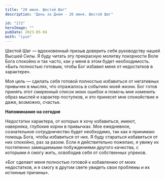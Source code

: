 ```yaml
---
title: "20 июня. Шестой Шаг"
description: "День за Днем - 20 июня. Шестой Шаг"

id: "172"
heroImage: ""
pubDate: 2023-05-04
moth: "iyun"
---
```


Шестой Шаг — вдохновенный призыв доверить себя руководству нашей Высшей Силы.
Я буду читать эту прекрасную молитву покорности Воле Бога спокойно и так
часто, как у меня в этом будет необходимость. «Быть полностью готовым, чтобы
Бог избавил меня от недостатков в характере».

Моя цель — сделать себя готовой полностью избавиться от негативных привычек в
мыслях, что отражалось в событиях моей жизни. Бог готов принять этот смиренный
список моих ошибок и помочь мне изменить образ мыслей и характер поступков, и
это принесет мне спокойствие и даже, возможно, счастье.

**Напоминание на сегодня**

Недостатки характера, от которых я хочу избавиться, имеют, наверняка, глубокие
корни в привычках. Мое ежедневное, сознательное сотрудничество будет
необходимо, так как я принимаю помощь Бога, чтобы избавиться от них. Я буду
стараться избавиться от них спокойно, раз за разом. Если я действительно
пожелаю, я увижу их постепенно замещаемыми побуждениями другого качества, с
которыми я смогу жить, освободив себя от собственных упреков.

«Бог сделает меня полностью готовой к избавлению от моих недостатков, и я
смогу в другом свете увидеть свои проблемы и их истинные причины».
